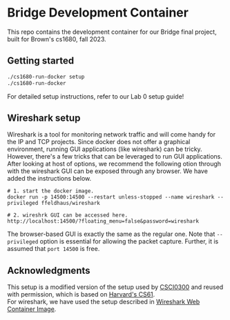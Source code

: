 # Bridge Development Container

This repo contains the development container for our Bridge final project, built for Brown's cs1680, fall 2023.

## Getting started

```bash
./cs1680-run-docker setup
./cs1680-run-docker
```

For detailed setup instructions, refer to our Lab 0 setup guide!

## Wireshark setup

Wireshark is a tool for monitoring network traffic and will come handy for the IP and TCP projects. 
Since docker does not offer a graphical environment, running GUI applications (like wireshark) can be tricky.
However, there's a few tricks that can be leveraged to run GUI applications. After looking at  host of options, 
we recommend the following otion through with the wireshark GUI can be exposed through any browser. We have added 
the instructions below.

```
# 1. start the docker image. 
docker run -p 14500:14500 --restart unless-stopped --name wireshark --privileged ffeldhaus/wireshark

# 2. wireshrk GUI can be accessed here.
http://localhost:14500/?floating_menu=false&password=wireshark
```

The browser-based GUI is exactly the same as the regular one. Note that ```--privileged``` option is essential for allowing the packet capture. Further, it is assumed that ```port 14500``` is free.

## Acknowledgments

This setup is a modified version of the setup used by
[CSCI0300](https://cs.brown.edu/courses/csci0300) and reused with
permission, which is based on [Harvard's CS61](https://cs61.seas.harvard.edu/site/2021/).  
For wireshark, we have used the setup described in [Wireshark Web Container Image](https://github.com/ffeldhaus/docker-wireshark).
